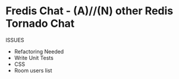Fredis Chat - (A)//(N) other Redis Tornado Chat
=============

ISSUES
* Refactoring Needed
* Write Unit Tests
* CSS
* Room users list
